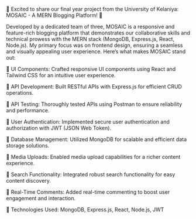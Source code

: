  

🚀 Excited to share our final year project from the University of Kelaniya: MOSAIC - A MERN Blogging Platform! 🌟

Developed by a dedicated team of three, MOSAIC is a responsive and feature-rich blogging platform that demonstrates our collaborative skills and technical prowess with the MERN stack (MongoDB, Express.js, React, Node.js). My primary focus was on frontend design, ensuring a seamless and visually appealing user experience. Here’s what makes MOSAIC stand out:

🔸 UI Components: Crafted responsive UI components using React and Tailwind CSS for an intuitive user experience.

🔸 API Development: Built RESTful APIs with Express.js for efficient CRUD operations.

🔸 API Testing: Thoroughly tested APIs using Postman to ensure reliability and performance.

🔸 User Authentication: Implemented secure user authentication and authorization with JWT (JSON Web Token).

🔸 Database Management: Utilized MongoDB for scalable and efficient data storage solutions.

🔸 Media Uploads: Enabled media upload capabilities for a richer content experience.

🔸 Search Functionality: Integrated robust search functionality for easy content discovery.

🔸 Real-Time Comments: Added real-time commenting to boost user engagement and interaction.

🔸 Technologies Used: MongoDB, Express.js, React, Node.js, JWT
